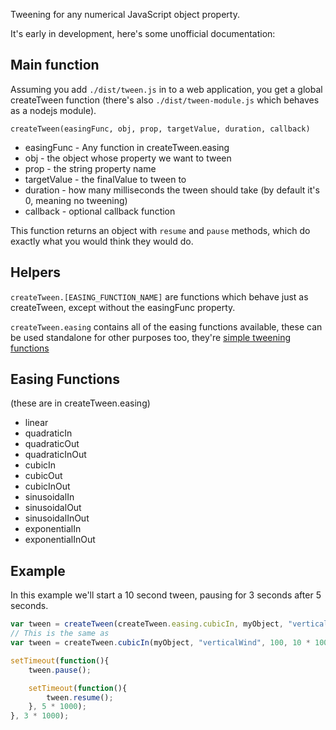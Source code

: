Tweening for any numerical JavaScript object property.

It's early in development, here's some unofficial documentation:

## Main function
Assuming you add `./dist/tween.js` in to a web application, you get a global createTween function (there's also `./dist/tween-module.js` which behaves as a nodejs module).

`createTween(easingFunc, obj, prop, targetValue, duration, callback)`
* easingFunc - Any function in createTween.easing
* obj - the object whose property we want to tween
* prop - the string property name
* targetValue - the finalValue to tween to
* duration - how many milliseconds the tween should take (by default it's 0, meaning no tweening)
* callback - optional callback function

This function returns an object with `resume` and `pause` methods, which do exactly what you would think they would do.

## Helpers
`createTween.[EASING_FUNCTION_NAME]` are functions which behave just as createTween, except without the easingFunc property.

`createTween.easing` contains all of the easing functions available, these can be used standalone for other purposes too, they're [simple tweening functions](http://gizma.com/easing/)

## Easing Functions
(these are in createTween.easing)
* linear
* quadraticIn
* quadraticOut
* quadraticInOut
* cubicIn
* cubicOut
* cubicInOut
* sinusoidalIn
* sinusoidalOut
* sinusoidalInOut
* exponentialIn
* exponentialInOut

## Example
In this example we'll start a 10 second tween, pausing for 3 seconds after 5 seconds.
```javascript
var tween = createTween(createTween.easing.cubicIn, myObject, "verticalWind", 100, 10 * 1000);
// This is the same as
var tween = createTween.cubicIn(myObject, "verticalWind", 100, 10 * 1000);

setTimeout(function(){
    tween.pause();

    setTimeout(function(){
        tween.resume();
    }, 5 * 1000);
}, 3 * 1000);
